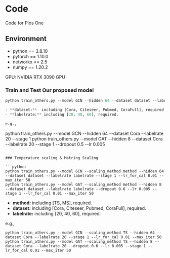 # Code
Code for Plos One
## Environment

- python == 3.8.10
- pytorch == 1.10.0
- networkx == 2.5
- numpy == 1.20.2

GPU: NVIDIA RTX 3090 GPU 

### Train and Test Our proposed model

```python
python train_others.py --model GCN --hidden 64 --dataset dataset --labelrate labelrate --stage 1

- **dataset:**  including [Cora, Citeseer, Pubmed, CoraFull], required.
- **labelrate:** including [20, 40, 60], required.

e.g.,

```
python train_others.py --model GCN --hidden 64 --dataset Cora --labelrate 20 --stage 1
python train_others.py --model GAT --hidden 8 --dataset Cora --labelrate 20 --stage 1 --dropout 0.5 --lr 0.005
```

### Temperature scaling & Matring Scaling

```python
python train_others.py --model GCN --scaling_method method --hidden 64 --dataset dataset --labelrate labelrate --stage 1 --lr_for_cal 0.01 --max_iter 50
python train_others.py --model GAT --scaling_method method --hidden 8 --dataset dataset --labelrate labelrate --dropout 0.6 --lr 0.005 --stage 1 --lr_for_cal 0.01 --max_iter 50
```

- **method:** including [TS, MS], required.
- **dataset:**  including [Cora, Citeseer, Pubmed, CoraFull], required.
- **labelrate:** including [20, 40, 60], required.

e.g.,

```
python train_others.py --model GCN --scaling_method TS --hidden 64 --dataset Cora --labelrate 20 --stage 1 --lr_for_cal 0.01 --max_iter 50
python train_others.py --model GAT --scaling_method TS --hidden 8 --dataset Cora --labelrate 20 --dropout 0.6 --lr 0.005 --stage 1 --lr_for_cal 0.01 --max_iter 50

